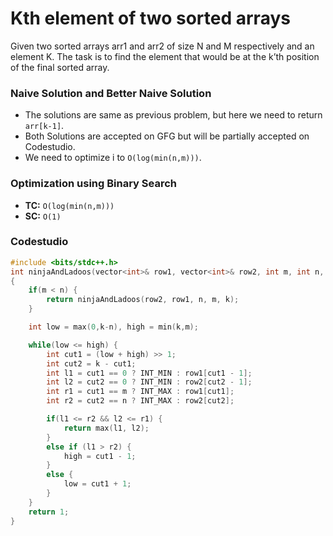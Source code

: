 # Kth element of two sorted arrays

Given two sorted arrays arr1 and arr2 of size N and M respectively and an element K. The task is to find the element that would be at the k’th position of the final sorted array.

### Naive Solution and Better Naive Solution

-   The solutions are same as previous problem, but here we need to return `arr[k-1]`.
-   Both Solutions are accepted on GFG but will be partially accepted on Codestudio.
-   We need to optimize i to `O(log(min(n,m)))`.

### Optimization using Binary Search

-   **TC:** `O(log(min(n,m)))`
-   **SC:** `O(1)`

### Codestudio

```cpp
#include <bits/stdc++.h>
int ninjaAndLadoos(vector<int>& row1, vector<int>& row2, int m, int n, int k)
{
    if(m < n) {
        return ninjaAndLadoos(row2, row1, n, m, k);
    }

    int low = max(0,k-n), high = min(k,m);

    while(low <= high) {
        int cut1 = (low + high) >> 1;
        int cut2 = k - cut1;
        int l1 = cut1 == 0 ? INT_MIN : row1[cut1 - 1];
        int l2 = cut2 == 0 ? INT_MIN : row2[cut2 - 1];
        int r1 = cut1 == m ? INT_MAX : row1[cut1];
        int r2 = cut2 == n ? INT_MAX : row2[cut2];

        if(l1 <= r2 && l2 <= r1) {
            return max(l1, l2);
        }
        else if (l1 > r2) {
            high = cut1 - 1;
        }
        else {
            low = cut1 + 1;
        }
    }
    return 1;
}
```
